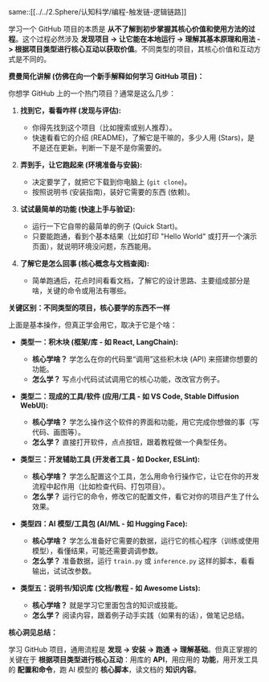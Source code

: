 same::[[../../2.Sphere/认知科学/编程-触发链-逻辑链路]]
<!--SR:!2025-05-17,4,270-->
学习一个 GitHub 项目的本质是 **从不了解到初步掌握其核心价值和使用方法的过程**。这个过程必然涉及 **发现项目 -> 让它能在本地运行 -> 理解其基本原理和用法 -> 根据项目类型进行核心互动以获取价值**。不同类型的项目，其核心价值和互动方式是不同的。

**费曼简化讲解 (仿佛在向一个新手解释如何学习 GitHub 项目)：**

你想学 GitHub 上的一个热门项目？通常是这么几步：

1.  **找到它，看看咋样 (发现与评估):**
    *   你得先找到这个项目（比如搜索或别人推荐）。
    *   快速看看它的介绍 (README)，了解它是干嘛的，多少人用 (Stars)，是不是还在更新。判断一下是不是你需要的。

2.  **弄到手，让它跑起来 (环境准备与安装):**
    *   决定要学了，就把它下载到你电脑上 (`git clone`)。
    *   按照说明书 (安装指南)，装好它需要的东西 (依赖)。

3.  **试试最简单的功能 (快速上手与验证):**
    *   运行一下它自带的最简单的例子 (Quick Start)。
    *   只要能跑通，看到个基本结果（比如打印 "Hello World" 或打开一个演示页面），就说明环境没问题，东西能用。

4.  **了解它是怎么回事 (核心概念与文档查阅):**
    *   简单跑通后，花点时间看看文档，了解它的设计思路、主要组成部分是啥，关键的命令或用法有哪些。

**关键区别：不同类型的项目，核心要学的东西不一样**

上面是基本操作，但真正学会用它，取决于它是个啥：

*   **类型一：积木块 (框架/库 - 如 React, LangChain):**
    *   **核心学啥？** 学怎么在你的代码里“调用”这些积木块 (API) 来搭建你想要的功能。
    *   **怎么学？** 写点小代码试试调用它的核心功能，改改官方例子。

*   **类型二：现成的工具/软件 (应用/工具 - 如 VS Code, Stable Diffusion WebUI):**
    *   **核心学啥？** 学怎么操作这个软件的界面和功能，用它完成你想做的事（写代码、画图等）。
    *   **怎么学？** 直接打开软件，点点按钮，跟着教程做一个典型任务。

*   **类型三：开发辅助工具 (开发者工具 - 如 Docker, ESLint):**
    *   **核心学啥？** 学怎么配置这个工具，怎么用命令行操作它，让它在你的开发流程中起作用（比如检查代码、打包项目）。
    *   **怎么学？** 运行它的命令，修改它的配置文件，看它对你的项目产生了什么效果。

*   **类型四：AI 模型/工具包 (AI/ML - 如 Hugging Face):**
    *   **核心学啥？** 学怎么准备好它需要的数据，运行它的核心程序（训练或使用模型），看懂结果，可能还需要调调参数。
    *   **怎么学？** 准备数据，运行 `train.py` 或 `inference.py` 这样的脚本，看看输出，试试改参数。

*   **类型五：说明书/知识库 (文档/教程 - 如 Awesome Lists):**
    *   **核心学啥？** 就是学习它里面包含的知识或技能。
    *   **怎么学？** 阅读内容，跟着例子动手实践（如果有的话），做笔记总结。

**核心洞见总结：**

学习 GitHub 项目，通用流程是 **发现 -> 安装 -> 跑通 -> 理解基础**。但真正掌握的关键在于 **根据项目类型进行核心互动**：用库的 **API**，用应用的 **功能**，用开发工具的 **配置和命令**，跑 AI 模型的 **核心脚本**，读文档的 **知识内容**。
